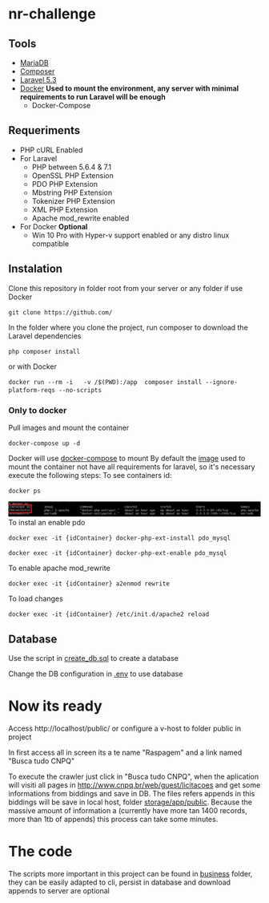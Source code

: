 
# nr-challenge

## Tools  
- [MariaDB](https://hub.docker.com/_/mariadb/)
- [Composer](https://getcomposer.org/)
- [Laravel 5.3](https://laravel.com/docs/5.3#installing-laravel)
- [Docker](https://www.docker.com/community-edition#/download) **Used to mount the environment, any server with minimal requirements to run Laravel will be enough**
    - Docker-Compose

## Requeriments
- PHP cURL Enabled
- For Laravel
    - PHP between 5.6.4 & 7.1
    - OpenSSL PHP Extension
    - PDO PHP Extension
    - Mbstring PHP Extension
    - Tokenizer PHP Extension
    - XML PHP Extension
    - Apache mod_rewrite enabled
- For Docker **Optional**
    - Win 10 Pro with Hyper-v support enabled or any distro linux compatible
    
 
## Instalation

Clone this repository in folder root from your server or any folder if use Docker
```
git clone https://github.com/
```
In the folder where you clone the project, run composer to download the Laravel dependencies
```
php composer install
```
or with Docker 
```
docker run --rm -i   -v /$(PWD):/app  composer install --ignore-platform-reqs --no-scripts
```
### Only to docker
Pull images and mount the container
```
docker-compose up -d
```
Docker will use [docker-compose](https://github.com/PedroHSDias/nr-challenge/blob/master/docker-compose.yml) to mount 
By default the [image](https://hub.docker.com/_/php/) used to mount the container not have all requirements for laravel, so it's necessary execute the  following steps:
To see containers id: 
```
docker ps
```
![alt text](https://github.com/PedroHSDias/nr-challenge/blob/master/resources/assets/docker-help-01.PNG)
To instal an enable pdo 
```
docker exec -it {idContainer} docker-php-ext-install pdo_mysql
```
```
docker exec -it {idContainer} docker-php-ext-enable pdo_mysql
```
To enable apache mod_rewrite
```
docker exec -it {idContainer} a2enmod rewrite
```
To load changes
```
docker exec -it {idContainer} /etc/init.d/apache2 reload
```
## Database
Use the script in [create_db.sql](https://github.com/PedroHSDias/nr-challenge/blob/master/create_db.sql) to create a database

Change the DB configuration in [.env](https://github.com/PedroHSDias/nr-challenge/blob/master/.env) to use database

# Now its ready
Access http://localhost/public/ or configure a v-host to folder public in project
    
In first access all in screen its a te name "Raspagem" and a link named "Busca tudo CNPQ"

To execute the crawler just click in "Busca tudo CNPQ", when the aplication will visiti all pages in http://www.cnpq.br/web/guest/licitacoes and get some informations from biddings and save in DB. The files refers appends in this biddings will be save in local host, folder [storage/app/public](https://github.com/PedroHSDias/nr-challenge/tree/master/storage/app/public).
Because the massive amount of information a (currently have more tan 1400 records, more than 1tb of appends)  this process can take some minutes.

# The code 

The scripts more important in this project can be found in [business](https://github.com/PedroHSDias/nr-challenge/tree/master/app/Business) folder, they can be easily adapted to cli, persist in database and download appends to server are optional
